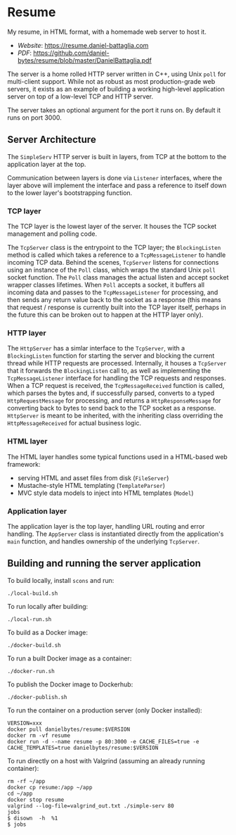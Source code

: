 # Resume
My resume, in HTML format, with a homemade web server to host it.

- *Website*: https://resume.daniel-battaglia.com
- *PDF*: https://github.com/daniel-bytes/resume/blob/master/DanielBattaglia.pdf

The server is a home rolled HTTP server written in C++, using Unix `poll` for multi-client support.  While not as robust as most production-grade web servers, it exists as an example of building a working high-level application server on top of a low-level TCP and HTTP server.

The server takes an optional argument for the port it runs on.  By default it runs on port 3000.

## Server Architecture

The `SimpleServ` HTTP server is built in layers, from TCP at the bottom to the application layer at the top.

Communication between layers is done via `Listener` interfaces, where the layer above will implement the interface and pass a reference to itself down to the lower layer's bootstrapping function.

### TCP layer

The TCP layer is the lowest layer of the server. It houses the TCP socket management and polling code.

The `TcpServer` class is the entrypoint to the TCP layer; the `BlockingListen` method is called which takes a reference to a `TcpMessageListener` to handle incoming TCP data.  Behind the scenes, `TcpServer` listens for connections using an instance of the `Poll` class, which wraps the standard Unix `poll` socket function. The `Poll` class manages the actual listen and accept socket wrapper classes lifetimes.  When `Poll` accepts a socket, it buffers all incoming data and passes to the `TcpMessageListener` for processing, and then sends any return value back to the socket as a response (this means that request / response is currently built into the TCP layer itself, perhaps in the future this can be broken out to happen at the HTTP layer only).

### HTTP layer

The `HttpServer` has a simlar interface to the `TcpServer`, with a `BlockingListen` function for starting the server and blocking the current thread while HTTP requests are processed.  Internally, it houses a `TcpServer` that it forwards the `BlockingListen` call to, as well as implementing the `TcpMessageListener` interface for handling the TCP requests and responses. When a TCP request is received, the `TcpMessageReceived` function is called, which parses the bytes and, if successfully parsed, converts to a typed `HttpRequestMessage` for processing, and returns a `HttpResponseMessage` for converting back to bytes to send back to the TCP socket as a response.  `HttpServer` is meant to be inherited, with the inheriting class overriding the `HttpMessageReceived` for actual business logic.

### HTML layer

The HTML layer handles some typical functions used in a HTML-based web framework:

- serving HTML and asset files from disk (`FileServer`)
- Mustache-style HTML templating (`TemplateParser`)
- MVC style data models to inject into HTML templates (`Model`)

### Application layer

The application layer is the top layer, handling URL routing and error handling.  The `AppServer` class is instantiated directly from the application's `main` function, and handles ownership of the underlying `TcpServer`.

## Building and running the server application

To build locally, install `scons` and run:
```
./local-build.sh
```

To run locally after building:
```
./local-run.sh
```

To build as a Docker image:
```
./docker-build.sh
```

To run a built Docker image as a container:
```
./docker-run.sh
```

To publish the Docker image to Dockerhub:
```
./docker-publish.sh
```

To run the container on a production server (only Docker installed):
```
VERSION=xxx
docker pull danielbytes/resume:$VERSION
docker rm -vf resume 
docker run -d --name resume -p 80:3000 -e CACHE_FILES=true -e CACHE_TEMPLATES=true danielbytes/resume:$VERSION
```

To run directly on a host with Valgrind (assuming an already running container):
```
rm -rf ~/app
docker cp resume:/app ~/app
cd ~/app
docker stop resume
valgrind --log-file=valgrind_out.txt ./simple-serv 80
jobs
$ disown  -h  %1
$ jobs
```
